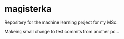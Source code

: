 # magisterka
Repository for the machine learning project for my MSc.

Makeing small change to test commits from another pc...
